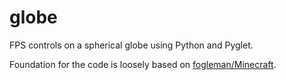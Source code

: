 globe
=====

FPS controls on a spherical globe using Python and Pyglet.

Foundation for the code is loosely based on [fogleman/Minecraft](https://github.com/fogleman/Minecraft).

